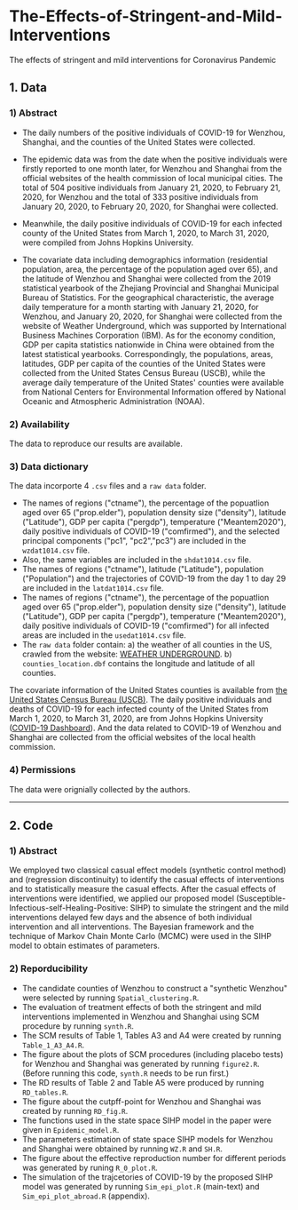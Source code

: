 # The-Effects-of-Stringent-and-Mild-Interventions
The effects of stringent and mild interventions for Coronavirus Pandemic

## 1.  Data
### 1) Abstract

- The daily numbers of the positive individuals of COVID-19 for Wenzhou, Shanghai, 
and the counties of the United States were collected. 

- The epidemic data was from the date when the positive individuals were firstly reported to one month later, 
for Wenzhou and Shanghai from the official websites of the health commission of local municipal cities. The total of 504 positive individuals from January 21, 2020,
to February 21, 2020, for Wenzhou and the total of 333 positive individuals from January 20, 2020, to February 20, 2020, for Shanghai were collected.

- Meanwhile, the daily positive individuals of COVID-19 for each infected county of the United States from March 1, 2020, to March 31, 2020, were compiled from Johns Hopkins University. 

- The covariate data including demographics information (residential population, area, the percentage of the population aged over 65), and the latitude of Wenzhou and Shanghai were collected from the 2019 statistical yearbook of the Zhejiang Provincial and Shanghai Municipal Bureau of Statistics. For the geographical characteristic, the average daily temperature for a month starting with January 21, 2020, for Wenzhou, and January 20, 2020, for Shanghai were collected from the website of Weather Underground, which was supported by International Business Machines Corporation (IBM). As for the economy condition, GDP per capita statistics nationwide in China were obtained from the latest statistical yearbooks. Correspondingly, the populations, areas, latitudes, GDP per capita of the counties of the United States were collected from the United States Census Bureau (USCB), while the average daily temperature of the United States' counties were available from National Centers for Environmental Information offered by National Oceanic and Atmospheric Administration (NOAA). 

### 2) Availability
The data to reproduce our results are available.

### 3) Data dictionary
The data incorporte 4 `.csv` files and a `raw data` folder.
- The names of regions ("ctname"), the percentage of the popuatlion aged over 65 ("prop.elder"), population density size ("density"), latitude ("Latitude"), GDP per capita ("pergdp"), temperature ("Meantem2020"), daily positive individuals of COVID-19 ("comfirmed"), and the selected principal components ("pc1", "pc2","pc3") are included in the `wzdat1014.csv` file. 
- Also, the same variables are included in the `shdat1014.csv` file. 
- The names of regions ("ctname"), latitude ("Latitude"), population ("Population") and the trajectories of COVID-19 from the day 1 to day 29 are included in the `latdat1014.csv` file. 
- The names of regions ("ctname"), the percentage of the popuatlion aged over 65 ("prop.elder"), population density size ("density"), latitude ("Latitude"), GDP per capita ("pergdp"), temperature ("Meantem2020"), daily positive individuals of COVID-19 ("comfirmed") for all infected areas are included in the `usedat1014.csv` file. 
- The `raw data` folder contain: a) the weather of all counties in the US, crawled from the website: [WEATHER UNDERGROUND](https://www.wunderground.com/history). b) `counties_location.dbf` contains the longitude and latitude of all counties.

The covariate information of the United States counties is available from [the United States Census Bureau (USCB)](https://www.census.gov/). The daily positive individuals and deaths of COVID-19 for each infected county of the United States from March 1, 2020, to March 31, 2020, are from Johns Hopkins University ([COVID-19 Dashboard](https://coronavirus.jhu.edu/map.html)). And the data related to COVID-19 of Wenzhou and Shanghai are collected from the official websites of the local health commission.

### 4) Permissions
The data were orignially collected by the authors.

----
## 2. Code
### 1) Abstract
We employed two classical casual effect models (synthetic control method) and (regression discontinuity) to identify the casual effects of interventions and to statistically measure the casual effects. After the casual effects of interventions were identified, we applied our proposed model (Susceptible-Infectious-self-Healing-Positive: SIHP) to simulate the stringent and the mild interventions delayed few days and the absence of both individual intervention and all interventions. The Bayesian framework and the technique of Markov Chain Monte Carlo (MCMC) were used in the SIHP model to obtain estimates of parameters.

### 2) Reporducibility
- The candidate counties of Wenzhou to construct a "synthetic Wenzhou" were selected by running `Spatial_clustering.R`. 
- The evaluation of treatment effects of both the stringent and mild interventions implemented in Wenzhou and Shanghai using SCM procedure by running `synth.R`.
- The SCM results of Table 1, Tables A3 and A4 were created by running `Table_1_A3_A4.R`. 
- The figure about the plots of SCM procedures (including placebo tests) for Wenzhou and Shanghai was generated by running `figure2.R`. (Before running this code, `synth.R` needs to be run first.) 
- The RD results of Table 2 and Table A5 were produced by running `RD_tables.R`. 
- The figure about the cutpff-point for Wenzhou and Shanghai was created by running `RD_fig.R`.
- The functions used in the state space SIHP model in the paper were given in `Epidemic_model.R`.
- The parameters estimation of state space SIHP models for Wenzhou and Shanghai were obtained by running `WZ.R` and `SH.R`.
- The figure about the effective reproduction number for different periods was generated  by runing `R_0_plot.R`.
- The simulation of the trajcetories of COVID-19 by the proposed SIHP model was generated by running `Sim_epi_plot.R` (main-text) and `Sim_epi_plot_abroad.R` (appendix).
